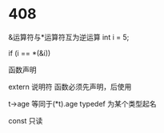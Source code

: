 # 408

&运算符与*运算符互为逆运算
int i = 5;

if (i == *(&i)) 

函数声明  

extern 说明符
函数必须先声明，后使用


t->age 等同于(*t).age
typedef 为某个类型起名

const   只读

